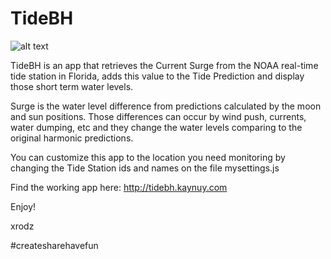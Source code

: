 # TideBH
![alt text](https://github.com/xrodz/myapp_tidebh/blob/master/favicon/favicon-160.png "TideBH")

TideBH is an app that retrieves the Current Surge from the NOAA real-time tide station in Florida, adds this value to the Tide Prediction and display those short term water levels.

Surge is the water level difference from predictions calculated by the moon and sun positions. Those differences can occur by wind push, currents, water dumping, etc and they change the water levels comparing to the original harmonic predictions.

You can customize this app to the location you need monitoring by changing the Tide Station ids and names on the file mysettings.js

Find the working app here:
http://tidebh.kaynuy.com


Enjoy!

xrodz

#createsharehavefun
